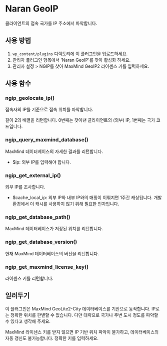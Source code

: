 # Naran GeoIP
클라이언트의 접속 국가를 IP 주소에서 파악합니다.


## 사용 방법
1. `wp_content/plugins` 디렉토리에 이 플러그인을 업로드하세요.
2. 관리자 플러그인 항목에서 'Naran GeoIP'를 찾아 활성화 하세요.
3. 관리자 설정 > NGIP를 찾아 MaxMind GeoIP2 라이센스 키를 입력하세요.


## 사용 함수 

### ngip_geolocate_ip()
접속자의 IP를 기준으로 접속 위치를 파악합니다.

길이 2의 배열을 리턴합니다. 0번째는 찾아낸 클라이언트의 (외부) IP,
1번째는 국가 코드입니다.


### ngip_query_maxmind_database()
MaxMind 데이터베이스의 자세한 결과를 리턴합니다.

* $ip: 외부 IP를 입력해야 합니다.


### ngip_get_external_ip()
외부 IP를 조사합니다.

* $cache_local_ip: 외부 IP와 내부 IP와의 매핑이 이뤄지면 1주간 캐싱됩니다.
                   개발 환경에서 이 캐시를 사용하지 않기 위해 필요한 인자입니다.  


### ngip_get_database_path()
MaxMind 데이터베이스가 저장된 위치를 리턴합니다.


### ngip_get_database_version()
현재 MaxMind 데이터베이스의 버전을 리턴합니다.


### ngip_get_maxmind_license_key()
라이센스 키를 리턴합니다.


## 일러두기
이 플러그인은 MaxMind GeoLite2-City 데이터베이스를 기반으로 동작합니다.
IP로는 정확한 위치를 판별할 수 없습니다. 다만 대략으로 국가나 주변 도시 정도를 파악할 수 있다고 생각해 주세요.

MaxMind 라이센스 키를 받지 않으면 IP 기반 위치 파악이 불가하고,
데이터베이스의 자동 갱신도 불가능합니다. 정확한 키를 입력하세요.
